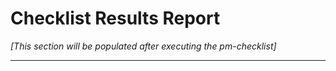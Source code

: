 # Checklist Results Report

*[This section will be populated after executing the pm-checklist]*

---
